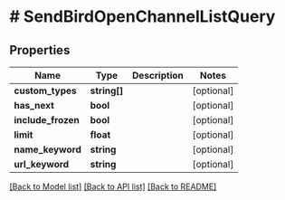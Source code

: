 # # SendBirdOpenChannelListQuery

## Properties

Name | Type | Description | Notes
------------ | ------------- | ------------- | -------------
**custom_types** | **string[]** |  | [optional]
**has_next** | **bool** |  | [optional]
**include_frozen** | **bool** |  | [optional]
**limit** | **float** |  | [optional]
**name_keyword** | **string** |  | [optional]
**url_keyword** | **string** |  | [optional]

[[Back to Model list]](../../README.md#models) [[Back to API list]](../../README.md#endpoints) [[Back to README]](../../README.md)
